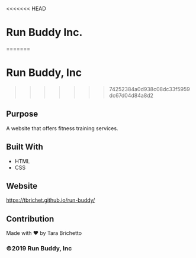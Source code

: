 <<<<<<< HEAD
# Run Buddy Inc.
=======
# Run Buddy, Inc
>>>>>>> 74252384a0d938c08dc33f5959dc67d04d84a8d2

## Purpose
A website that offers fitness training services. 

## Built With
* HTML
* CSS

## Website
https://tbrichet.github.io/run-buddy/

## Contribution
Made with ❤️ by Tara Brichetto

### ©️2019 Run Buddy, Inc 
